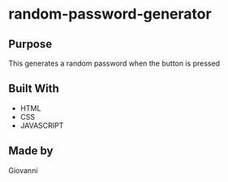 # random-password-generator

## Purpose
This generates a random password when the button is pressed

## Built With
* HTML
* CSS
* JAVASCRIPT

## Made by 
Giovanni

